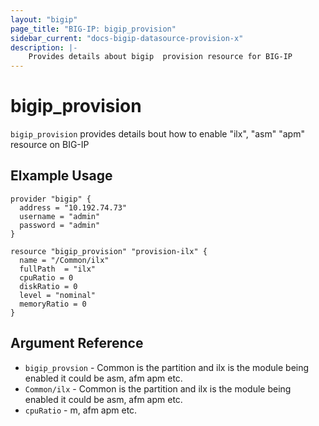 ```yaml
---
layout: "bigip"
page_title: "BIG-IP: bigip_provision"
sidebar_current: "docs-bigip-datasource-provision-x"
description: |-
    Provides details about bigip  provision resource for BIG-IP
---
```


# bigip\_provision

`bigip_provision` provides details bout how to enable "ilx", "asm" "apm" resource on BIG-IP
## Elxample Usage


```hcl
provider "bigip" {
  address = "10.192.74.73"
  username = "admin"
  password = "admin"
}

resource "bigip_provision" "provision-ilx" {
  name = "/Common/ilx"
  fullPath  = "ilx"
  cpuRatio = 0
  diskRatio = 0
  level = "nominal"
  memoryRatio = 0
}
``` 

## Argument Reference

* `bigip_provsion` - Common is the partition and ilx is the module being enabled it could be asm, afm apm etc.
* `Common/ilx` - Common is the partition and ilx is the module being enabled it could be asm, afm apm etc.
* `cpuRatio` - m, afm apm etc.


      
